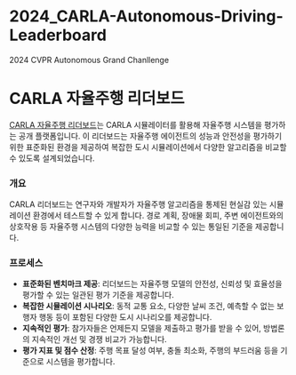 # 2024_CARLA-Autonomous-Driving-Leaderboard
2024 CVPR Autonomous Grand Chanllenge
# CARLA 자율주행 리더보드

[CARLA 자율주행 리더보드](https://leaderboard.carla.org/)는 CARLA 시뮬레이터를 활용해 자율주행 시스템을 평가하는 공개 플랫폼입니다. 이 리더보드는 자율주행 에이전트의 성능과 안전성을 평가하기 위한 표준화된 환경을 제공하여 복잡한 도시 시뮬레이션에서 다양한 알고리즘을 비교할 수 있도록 설계되었습니다.

### 개요

CARLA 리더보드는 연구자와 개발자가 자율주행 알고리즘을 통제된 현실감 있는 시뮬레이션 환경에서 테스트할 수 있게 합니다. 경로 계획, 장애물 회피, 주변 에이전트와의 상호작용 등 자율주행 시스템의 다양한 능력을 비교할 수 있는 통일된 기준을 제공합니다.

### 프로세스

- **표준화된 벤치마크 제공**: 리더보드는 자율주행 모델의 안전성, 신뢰성 및 효율성을 평가할 수 있는 일관된 평가 기준을 제공합니다.
- **복잡한 시뮬레이션 시나리오**: 동적 교통 요소, 다양한 날씨 조건, 예측할 수 없는 보행자 행동 등이 포함된 다양한 도시 시나리오를 제공합니다.
- **지속적인 평가**: 참가자들은 언제든지 모델을 제출하고 평가를 받을 수 있어, 방법론의 지속적인 개선 및 경쟁 비교가 가능합니다.
- **평가 지표 및 점수 산정**: 주행 목표 달성 여부, 충돌 최소화, 주행의 부드러움 등을 기준으로 시스템을 평가합니다.
